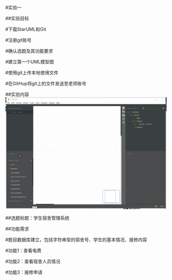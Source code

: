#实验一

##实验目标

#下载StarUML和Git

#注册git账号

#确认选题及其功能要求

#建立第一个UML模型图

#使用git上传本地使用文件

#在GitHup将git上的文件发送至老师账号


##实验内容
![软件截图](./screenshot.jpg)

##选题标题：学生宿舍管理系统

##功能需求

#题目数据库建立，包括字符串型的宿舍号、学生的基本情况、报修内容

#功能1：查看电费

#功能2：查看宿舍人员情况

#功能3：报修申请